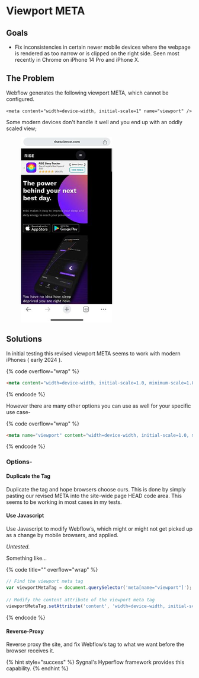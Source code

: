 # Viewport META

## Goals

* Fix inconsistencies in certain newer mobile devices where the webpage is rendered as too narrow or is clipped on the right side. Seen most recently in Chrome on iPhone 14 Pro and iPhone X.&#x20;

## The Problem

Webflow generates the following viewport META, which cannot be configured.

`<meta content="width=device-width, initial-scale=1" name="viewport" />`

Some modern devices don't handle it well and you end up with an oddly scaled view;&#x20;

<figure><img src="../.gitbook/assets/image.png" alt=""><figcaption></figcaption></figure>

## Solutions

In initial testing this revised viewport META seems to work with modern iPhones ( early 2024 ).&#x20;

{% code overflow="wrap" %}
```html
<meta content="width=device-width, initial-scale=1.0, minimum-scale=1.0" name="viewport" />
```
{% endcode %}

However there are many other options you can use as well for your specific use case-&#x20;

{% code overflow="wrap" %}
```html
<meta name="viewport" content="width=device-width, initial-scale=1.0, minimum-scale=1.0, maximum-scale=1.0, user-scalable=no">
```
{% endcode %}

### Options-

#### Duplicate the Tag

Duplicate the tag and hope browsers choose ours. This is done by simply pasting our revised META into the site-wide page HEAD code area. This seems to be working in most cases in my tests.

#### Use Javascript

Use Javascript to modify Webflow’s, which might or might not get picked up as a change by mobile browsers, and applied.

_Untested._

Something like...

{% code title="" overflow="wrap" %}
```javascript
// Find the viewport meta tag
var viewportMetaTag = document.querySelector('meta[name="viewport"]');

// Modify the content attribute of the viewport meta tag
viewportMetaTag.setAttribute('content', 'width=device-width, initial-scale=1.0, maximum-scale=1.0, user-scalable=no');
```
{% endcode %}

#### Reverse-Proxy&#x20;

Reverse proxy the site, and fix Webflow’s tag to what we want before the browser receives it.&#x20;

{% hint style="success" %}
Sygnal's Hyperflow framework provides this capability.&#x20;
{% endhint %}
